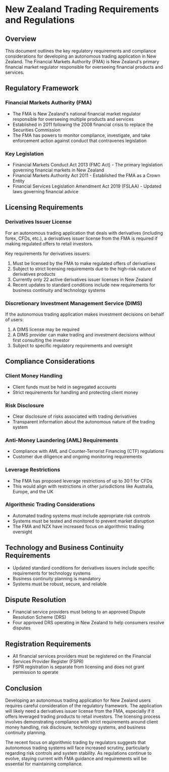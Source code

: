 # New Zealand Trading Requirements and Regulations

## Overview
This document outlines the key regulatory requirements and compliance considerations for developing an autonomous trading application in New Zealand. The Financial Markets Authority (FMA) is New Zealand's primary financial market regulator responsible for overseeing financial products and services.

## Regulatory Framework

### Financial Markets Authority (FMA)
- The FMA is New Zealand's national financial market regulator responsible for overseeing multiple products and services
- Established in 2011 following the 2008 financial crisis to replace the Securities Commission
- The FMA has powers to monitor compliance, investigate, and take enforcement action against conduct that contravenes legislation

### Key Legislation
- Financial Markets Conduct Act 2013 (FMC Act) - The primary legislation governing financial markets in New Zealand
- Financial Markets Authority Act 2011 - Established the FMA as a Crown Entity
- Financial Services Legislation Amendment Act 2019 (FSLAA) - Updated laws governing financial advice

## Licensing Requirements

### Derivatives Issuer License
For an autonomous trading application that deals with derivatives (including forex, CFDs, etc.), a derivatives issuer license from the FMA is required if making regulated offers to retail investors.

Key requirements for derivatives issuers:
1. Must be licensed by the FMA to make regulated offers of derivatives
2. Subject to strict licensing requirements due to the high-risk nature of derivatives products
3. Currently only 22 active derivatives issuer licenses in New Zealand
4. Recent updates to standard conditions include new requirements for business continuity and technology systems

### Discretionary Investment Management Service (DIMS)
If the autonomous trading application makes investment decisions on behalf of users:
1. A DIMS license may be required
2. A DIMS provider can make trading and investment decisions without first consulting the investor
3. Subject to specific regulatory requirements and oversight

## Compliance Considerations

### Client Money Handling
- Client funds must be held in segregated accounts
- Strict requirements for handling and protecting client money

### Risk Disclosure
- Clear disclosure of risks associated with trading derivatives
- Transparent information about the autonomous nature of the trading system

### Anti-Money Laundering (AML) Requirements
- Compliance with AML and Counter-Terrorist Financing (CTF) regulations
- Customer due diligence and ongoing monitoring requirements

### Leverage Restrictions
- The FMA has proposed leverage restrictions of up to 30:1 for CFDs
- This would align with restrictions in other jurisdictions like Australia, Europe, and the UK

### Algorithmic Trading Considerations
- Automated trading systems must include appropriate risk controls
- Systems must be tested and monitored to prevent market disruption
- The FMA and NZX have increased focus on algorithmic trading oversight

## Technology and Business Continuity Requirements
- Updated standard conditions for derivatives issuers include specific requirements for technology systems
- Business continuity planning is mandatory
- Systems must be robust, secure, and reliable

## Dispute Resolution
- Financial service providers must belong to an approved Dispute Resolution Scheme (DRS)
- Four approved DRS operating in New Zealand to help consumers resolve disputes

## Registration Requirements
- All financial services providers must be registered on the Financial Services Provider Register (FSPR)
- FSPR registration is separate from licensing and does not grant permission to operate

## Conclusion
Developing an autonomous trading application for New Zealand users requires careful consideration of the regulatory framework. The application will likely need a derivatives issuer license from the FMA, especially if it offers leveraged trading products to retail investors. The licensing process involves demonstrating compliance with strict requirements around client money handling, risk disclosure, technology systems, and business continuity planning.

The recent focus on algorithmic trading by regulators suggests that autonomous trading systems will face increased scrutiny, particularly regarding risk controls and system stability. As regulations continue to evolve, staying current with FMA guidance and requirements will be essential for maintaining compliance.
